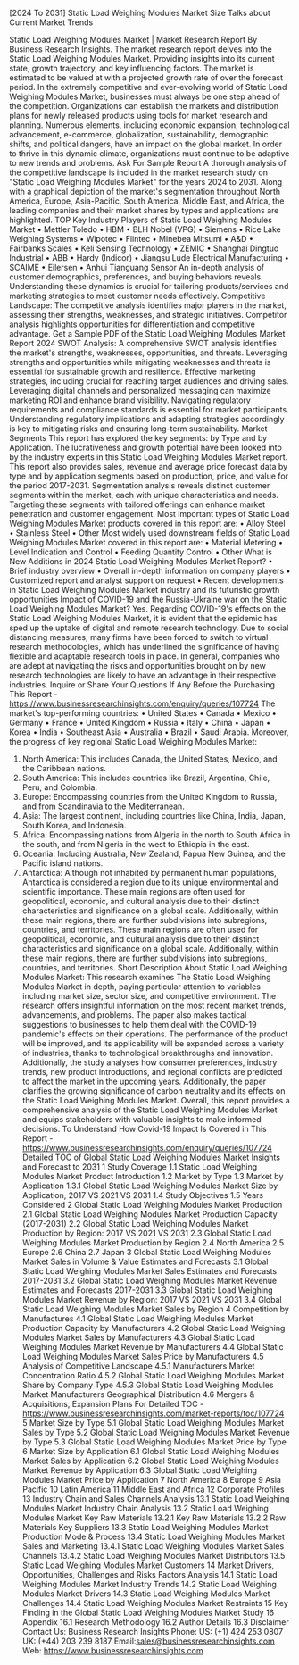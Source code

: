 [2024 To 2031]  Static Load Weighing Modules Market Size Talks about Current Market Trends

Static Load Weighing Modules Market  | Market Research Report By Business Research Insights.
The market research report delves into the Static Load Weighing Modules Market. Providing insights into its current state, growth trajectory, and key influencing factors. The market is estimated to be valued at with a projected growth rate of over the forecast period.
In the extremely competitive and ever-evolving world of Static Load Weighing Modules Market, businesses must always be one step ahead of the competition. Organizations can establish the markets and distribution plans for newly released products using tools for market research and planning. Numerous elements, including economic expansion, technological advancement, e-commerce, globalization, sustainability, demographic shifts, and political dangers, have an impact on the global market. In order to thrive in this dynamic climate, organizations must continue to be adaptive to new trends and problems.
Ask For Sample Report
A thorough analysis of the competitive landscape is included in the market research study on "Static Load Weighing Modules Market" for the years 2024 to 2031. Along with a graphical depiction of the market's segmentation throughout North America, Europe, Asia-Pacific, South America, Middle East, and Africa, the leading companies and their market shares by types and applications are highlighted. 
TOP Key Industry Players of Static Load Weighing Modules Market
•	Mettler Toledo
•	HBM
•	BLH Nobel (VPG)
•	Siemens
•	Rice Lake Weighing Systems
•	Wipotec
•	Flintec
•	Minebea Mitsumi
•	A&D
•	Fairbanks Scales
•	Keli Sensing Technology
•	ZEMIC
•	Shanghai Dingtuo Industrial
•	ABB
•	Hardy (Indicor)
•	Jiangsu Lude Electrical Manufacturing
•	SCAIME
•	Eilersen
•	Anhui Tianguang Sensor
An in-depth analysis of customer demographics, preferences, and buying behaviors reveals. Understanding these dynamics is crucial for tailoring products/services and marketing strategies to meet customer needs effectively. Competitive Landscape:
The competitive analysis identifies major players in the market, assessing their strengths, weaknesses, and strategic initiatives. Competitor analysis highlights opportunities for differentiation and competitive advantage.
Get a Sample PDF of the Static Load Weighing Modules Market Report 2024
SWOT Analysis: A comprehensive SWOT analysis identifies the market's strengths, weaknesses, opportunities, and threats. Leveraging strengths and opportunities while mitigating weaknesses and threats is essential for sustainable growth and resilience.
Effective marketing strategies, including crucial for reaching target audiences and driving sales. Leveraging digital channels and personalized messaging can maximize marketing ROI and enhance brand visibility. Navigating regulatory requirements and compliance standards is essential for market participants. Understanding regulatory implications and adapting strategies accordingly is key to mitigating risks and ensuring long-term sustainability.
Market Segments
This report has explored the key segments: by Type and by Application. The lucrativeness and growth potential have been looked into by the industry experts in this Static Load Weighing Modules Market report. This report also provides sales, revenue and average price forecast data by type and by application segments based on production, price, and value for the period 2017-2031.
Segmentation analysis reveals distinct customer segments within the market, each with unique characteristics and needs. Targeting these segments with tailored offerings can enhance market penetration and customer engagement.
Most important types of Static Load Weighing Modules Market products covered in this report are:
•	Alloy Steel
•	Stainless Steel
•	Other
Most widely used downstream fields of Static Load Weighing Modules Market covered in this report are:
•	Material Metering
•	Level Indication and Control
•	Feeding Quantity Control
•	Other
What is New Additions in 2024 Static Load Weighing Modules Market Report?
•	Brief industry overview
•	Overall in-depth information on company players
•	Customized report and analyst support on request
•	Recent developments in Static Load Weighing Modules Market industry and its futuristic growth opportunities
Impact of COVID-19 and the Russia-Ukraine war on the Static Load Weighing Modules Market?
Yes. Regarding COVID-19's effects on the Static Load Weighing Modules Market, it is evident that the epidemic has sped up the uptake of digital and remote research technology. Due to social distancing measures, many firms have been forced to switch to virtual research methodologies, which has underlined the significance of having flexible and adaptable research tools in place.
In general, companies who are adept at navigating the risks and opportunities brought on by new research technologies are likely to have an advantage in their respective industries.
Inquire or Share Your Questions If Any Before the Purchasing This Report - https://www.businessresearchinsights.com/enquiry/queries/107724
The market's top-performing countries:
•	United States
•	Canada
•	Mexico
•	Germany
•	France
•	United Kingdom
•	Russia
•	Italy
•	China
•	Japan
•	Korea
•	India
•	Southeast Asia
•	Australia
•	Brazil
•	Saudi Arabia.
Moreover, the progress of key regional Static Load Weighing Modules Market:
1.	North America: This includes Canada, the United States, Mexico, and the Caribbean nations.
2.	South America: This includes countries like Brazil, Argentina, Chile, Peru, and Colombia.
3.	Europe: Encompassing countries from the United Kingdom to Russia, and from Scandinavia to the Mediterranean.
4.	Asia: The largest continent, including countries like China, India, Japan, South Korea, and Indonesia.
5.	Africa: Encompassing nations from Algeria in the north to South Africa in the south, and from Nigeria in the west to Ethiopia in the east.
6.	Oceania: Including Australia, New Zealand, Papua New Guinea, and the Pacific island nations.
7.	Antarctica: Although not inhabited by permanent human populations, Antarctica is considered a region due to its unique environmental and scientific importance.
These main regions are often used for geopolitical, economic, and cultural analysis due to their distinct characteristics and significance on a global scale. Additionally, within these main regions, there are further subdivisions into subregions, countries, and territories.
These main regions are often used for geopolitical, economic, and cultural analysis due to their distinct characteristics and significance on a global scale. Additionally, within these main regions, there are further subdivisions into subregions, countries, and territories.
Short Description About Static Load Weighing Modules Market:
This research examines The Static Load Weighing Modules Market in depth, paying particular attention to variables including market size, sector size, and competitive environment. The research offers insightful information on the most recent market trends, advancements, and problems. The paper also makes tactical suggestions to businesses to help them deal with the COVID-19 pandemic's effects on their operations.
The performance of the product will be improved, and its applicability will be expanded across a variety of industries, thanks to technological breakthroughs and innovation. Additionally, the study analyses how consumer preferences, industry trends, new product introductions, and regional conflicts are predicted to affect the market in the upcoming years. Additionally, the paper clarifies the growing significance of carbon neutrality and its effects on the Static Load Weighing Modules Market.
Overall, this report provides a comprehensive analysis of the Static Load Weighing Modules Market and equips stakeholders with valuable insights to make informed decisions.
To Understand How Covid-19 Impact Is Covered in This Report - https://www.businessresearchinsights.com/enquiry/queries/107724
Detailed TOC of Global Static Load Weighing Modules Market Insights and Forecast to 2031
1 Study Coverage
    1.1 Static Load Weighing Modules Market Product Introduction
    1.2 Market by Type
    1.3 Market by Application
    1.3.1 Global Static Load Weighing Modules Market Size by Application, 2017 VS 2021 VS 2031
    1.4 Study Objectives
    1.5 Years Considered
2 Global Static Load Weighing Modules Market Production
    2.1 Global Static Load Weighing Modules Market Production Capacity (2017-2031)
    2.2 Global Static Load Weighing Modules Market Production by Region: 2017 VS 2021 VS 2031
    2.3 Global Static Load Weighing Modules Market Production by Region
    2.4 North America
    2.5 Europe
    2.6 China
    2.7 Japan
3 Global Static Load Weighing Modules Market Sales in Volume & Value Estimates and Forecasts
    3.1 Global Static Load Weighing Modules Market Sales Estimates and Forecasts 2017-2031
    3.2 Global Static Load Weighing Modules Market Revenue Estimates and Forecasts 2017-2031
    3.3 Global Static Load Weighing Modules Market Revenue by Region: 2017 VS 2021 VS 2031
    3.4 Global Static Load Weighing Modules Market Sales by Region
4 Competition by Manufactures
    4.1 Global Static Load Weighing Modules Market Production Capacity by Manufacturers
    4.2 Global Static Load Weighing Modules Market Sales by Manufacturers
    4.3 Global Static Load Weighing Modules Market Revenue by Manufacturers
    4.4 Global Static Load Weighing Modules Market Sales Price by Manufacturers
    4.5 Analysis of Competitive Landscape
        4.5.1 Manufacturers Market Concentration Ratio
        4.5.2 Global Static Load Weighing Modules Market Share by Company Type
        4.5.3 Global Static Load Weighing Modules Market Manufacturers Geographical Distribution
    4.6 Mergers & Acquisitions, Expansion Plans
For Detailed TOC - https://www.businessresearchinsights.com/market-reports/toc/107724
5 Market Size by Type
    5.1 Global Static Load Weighing Modules Market Sales by Type
    5.2 Global Static Load Weighing Modules Market Revenue by Type
    5.3 Global Static Load Weighing Modules Market Price by Type
6 Market Size by Application
    6.1 Global Static Load Weighing Modules Market Sales by Application
    6.2 Global Static Load Weighing Modules Market Revenue by Application
    6.3 Global Static Load Weighing Modules Market Price by Application
7 North America
8 Europe
9 Asia Pacific
10 Latin America
11 Middle East and Africa
12 Corporate Profiles
13 Industry Chain and Sales Channels Analysis
    13.1 Static Load Weighing Modules Market Industry Chain Analysis
    13.2 Static Load Weighing Modules Market Key Raw Materials
        13.2.1 Key Raw Materials
        13.2.2 Raw Materials Key Suppliers
    13.3 Static Load Weighing Modules Market Production Mode & Process
    13.4 Static Load Weighing Modules Market Sales and Marketing
        13.4.1 Static Load Weighing Modules Market Sales Channels
        13.4.2 Static Load Weighing Modules Market Distributors
    13.5 Static Load Weighing Modules Market Customers
14 Market Drivers, Opportunities, Challenges and Risks Factors Analysis
    14.1 Static Load Weighing Modules Market Industry Trends
    14.2 Static Load Weighing Modules Market Drivers
    14.3 Static Load Weighing Modules Market Challenges
    14.4 Static Load Weighing Modules Market Restraints
15 Key Finding in the Global Static Load Weighing Modules Market Study
16 Appendix
    16.1 Research Methodology
    16.2 Author Details
    16.3 Disclaimer
Contact Us:
Business Research Insights
Phone:
US: (+1) 424 253 0807
UK: (+44) 203 239 8187
Email:sales@businessresearchinsights.com
Web: https://www.businessresearchinsights.com
